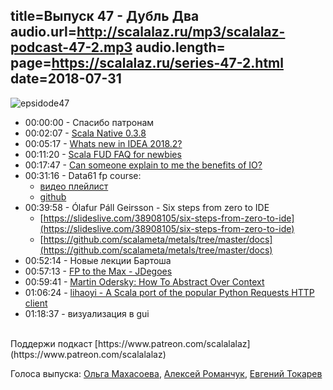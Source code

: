 title=Выпуск 47 - Дубль Два
audio.url=http://scalalaz.ru/mp3/scalalaz-podcast-47-2.mp3
audio.length=
page=https://scalalaz.ru/series-47-2.html
date=2018-07-31
----

![epsidode47](img/episode47.jpg)

* 00:00:00 - Спасибо патронам
* 00:02:07 - [Scala Native 0.3.8](https://github.com/scala-native/scala-native/releases/tag/v0.3.8)
* 00:05:17 - [Whats new in IDEA 2018.2?](https://www.jetbrains.com/idea/whatsnew/#v2018-2-scala)
* 00:11:20 - [Scala FUD FAQ for newbies](https://kubuszok.com/2018/scala-fud-faq-for-newbies/)
* 00:17:47 - [Can someone explain to me the benefits of IO?](https://www.reddit.com/r/scala/comments/8ygjcq/can_someone_explain_to_me_the_benefits_of_io/?utm_content=title&utm_medium=user&utm_source=reddit&utm_name=frontpage)
* 00:31:16 - Data61 fp course:
	* [видео плейлист](https://www.youtube.com/playlist?list=PLly9WMAVMrayYo2c-1E_rIRwBXG_FbLBW)
	* [github](https://github.com/data61/fp-course)
* 00:39:58 - Ólafur Páll Geirsson - Six steps from zero to IDE
    * [https://slideslive.com/38908105/six-steps-from-zero-to-ide](https://slideslive.com/38908105/six-steps-from-zero-to-ide)
    * [https://github.com/scalameta/metals/tree/master/docs](https://github.com/scalameta/metals/tree/master/docs)
* 00:52:14 - Новые лекции Бартоша
* 00:57:13 - [FP to the Max - JDegoes](https://www.youtube.com/c/FunctionalProgrammingGroup)
* 00:59:41 - [Martin Odersky: How To Abstract Over Context](https://www.youtube.com/watch?v=uiorT754IwA&t=78)
* 01:06:24 - [lihaoyi - A Scala port of the popular Python Requests HTTP client](https://github.com/lihaoyi/requests-scala)
* 01:18:37 - визуализация в gui



<br/>
Поддержи подкаст [https://www.patreon.com/scalalalaz](https://www.patreon.com/scalalalaz)

<br/>

Голоса выпуска:
[Ольга Махасоева](https://twitter.com/oli_kitty),
[Алексей Романчук](http://github.com/13h3r),
[Евгений Токарев](https://twitter.com/strobegen)
